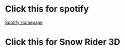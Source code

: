# Click this for spotify

[Spotify Homepage](https://www.spotify.com/)

# Click this for Snow Rider 3D


